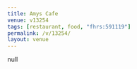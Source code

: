 ```yaml
---
title: Amys Cafe
venue: v13254
tags: [restaurant, food, "fhrs:591119"]
permalink: /v/13254/
layout: venue
---
```

null